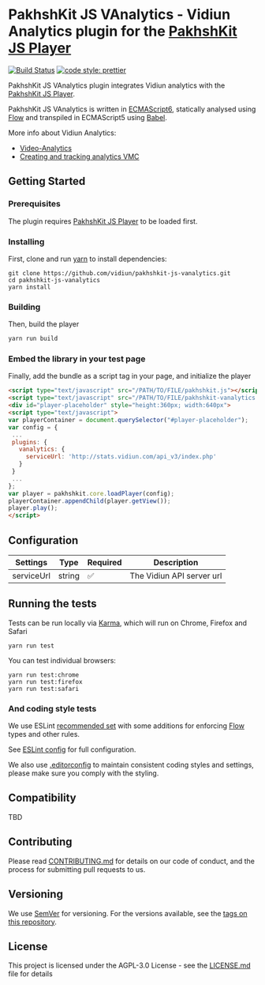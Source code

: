 # PakhshKit JS VAnalytics - Vidiun Analytics plugin for the [PakhshKit JS Player]

[![Build Status](https://travis-ci.org/vidiun/pakhshkit-js-vanalytics.svg?branch=master)](https://travis-ci.org/vidiun/pakhshkit-js-vanalytics)
[![code style: prettier](https://img.shields.io/badge/code_style-prettier-ff69b4.svg?style=flat-square)](https://github.com/prettier/prettier)

PakhshKit JS VAnalytics plugin integrates Vidiun analytics with the [PakhshKit JS Player].

PakhshKit JS VAnalytics is written in [ECMAScript6], statically analysed using [Flow] and transpiled in ECMAScript5 using [Babel].

More info about Vidiun Analytics:

- [Video-Analytics]
- [Creating and tracking analytics VMC]

[video-analytics]: https://corp.vidiun.com/Products/Features/Video-Analytics
[creating and tracking analytics vmc]: https://knowledge.vidiun.com/creating-and-tracking-analytics-vmc-0
[flow]: https://flow.org/
[ecmascript6]: https://github.com/ericdouglas/ES6-Learning#articles--tutorials
[babel]: https://babeljs.io

## Getting Started

### Prerequisites

The plugin requires [PakhshKit JS Player] to be loaded first.

[pakhshkit js player]: https://github.com/vidiun/pakhshkit-js

### Installing

First, clone and run [yarn] to install dependencies:

[yarn]: https://yarnpkg.com/lang/en/

```
git clone https://github.com/vidiun/pakhshkit-js-vanalytics.git
cd pakhshkit-js-vanalytics
yarn install
```

### Building

Then, build the player

```javascript
yarn run build
```

### Embed the library in your test page

Finally, add the bundle as a script tag in your page, and initialize the player

```html
<script type="text/javascript" src="/PATH/TO/FILE/pakhshkit.js"></script>
<script type="text/javascript" src="/PATH/TO/FILE/pakhshkit-vanalytics.js"></script>
<div id="player-placeholder" style="height:360px; width:640px">
<script type="text/javascript">
var playerContainer = document.querySelector("#player-placeholder");
var config = {
 ...
 plugins: {
   vanalytics: {
     serviceUrl: 'http://stats.vidiun.com/api_v3/index.php'
   }
 }
 ...
};
var player = pakhshkit.core.loadPlayer(config);
playerContainer.appendChild(player.getView());
player.play();
</script>
```

## Configuration

| Settings   | Type   | Required           | Description                |
| ---------- | ------ | ------------------ | -------------------------- |
| serviceUrl | string | :white_check_mark: | The Vidiun API server url |

## Running the tests

Tests can be run locally via [Karma], which will run on Chrome, Firefox and Safari

[karma]: https://karma-runner.github.io/1.0/index.html

```
yarn run test
```

You can test individual browsers:

```
yarn run test:chrome
yarn run test:firefox
yarn run test:safari
```

### And coding style tests

We use ESLint [recommended set](http://eslint.org/docs/rules/) with some additions for enforcing [Flow] types and other rules.

See [ESLint config](.eslintrc.json) for full configuration.

We also use [.editorconfig](.editorconfig) to maintain consistent coding styles and settings, please make sure you comply with the styling.

## Compatibility

TBD

## Contributing

Please read [CONTRIBUTING.md](https://gist.github.com/PurpleBooth/b24679402957c63ec426) for details on our code of conduct, and the process for submitting pull requests to us.

## Versioning

We use [SemVer](http://semver.org/) for versioning. For the versions available, see the [tags on this repository](https://github.com/vidiun/pakhshkit-js-vanalytics/tags).

## License

This project is licensed under the AGPL-3.0 License - see the [LICENSE.md](LICENSE.md) file for details
